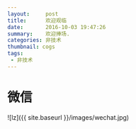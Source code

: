 ```yaml
---
layout:     post
title:      欢迎观临
date:       2016-10-03 19:47:26
summary:    欢迎捧场.
categories: 非技术
thumbnail: cogs
tags:
 - 非技术
---
```


# 微信

![lz]({{ site.baseurl }}/images/wechat.jpg)
